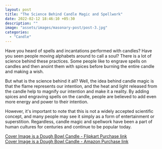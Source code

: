 ```yaml
---
layout: post
title: "The Science Behind Candle Magic and Spellwork"
date: 2022-02-12 18:46:10 +05:30
description: ""
image: "assets/images/masonary-post/post-3.jpg"
categories: 
  - "Candle"
---
```


Have you heard of spells and incantations performed with candles? Have you seen people moving alphabets around to call a soul? There is a lot of science behind these practices. Some people like to engrave spells on candles and then anoint them with spices before burning the entire candle and making a wish.

But what is the science behind it all? Well, the idea behind candle magic is that the flame represents our intention, and the heat and light released from the candle help to magnify our intention and make it a reality. By adding spices and engraving spells on the candle, people are believed to add even more energy and power to their intention.

However, it's important to note that this is not a widely accepted scientific concept, and many people may see it simply as a form of entertainment or superstition. Regardless, candle magic and spellwork have been a part of human cultures for centuries and continue to be popular today.



<div class="col-12">
    <a class="btn btn-primary" _target="_blank" href="https://www.flipkart.com/avnika-bhandari-dough-bowl-candle/p/itmc0ae74fa9d72f?pid=CANGKDG4NQZTFZUT" type="submit">Cover Image is a Dough Bowl Candle - Flipkart Purchase link</a>
</div>

<div class="col-12">
    <a class="btn btn-primary" _target="_blank" href="https://www.amazon.in/dp/B0BW16C9H7?ref=myi_title_dp" type="submit">Cover Image is a Dough Bowl Candle - Amazon Purchase link</a>
</div>